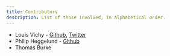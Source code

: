 ```yaml
---
title: Contributors
description: List of those involved, in alphabetical order.
---
```


+ Louis Vichy - [Github](https://github.com/louisgv), [Twitter](https://twitter.com/litbid)
+ Philip Heggelund - [Github](https://github.com/DuckScapePhilip)
+ Thomas Burke